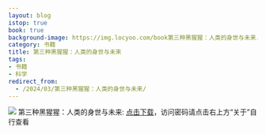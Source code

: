 ```yaml
---
layout: blog
istop: true
book: true
background-image: https://img.locyoo.com/book第三种黑猩猩：人类的身世与未来.jpg
category: 书籍
title: 第三种黑猩猩：人类的身世与未来
tags:
- 书籍
- 科学
redirect_from:
  - /2024/03/第三种黑猩猩：人类的身世与未来/
---
```

![](https://img.locyoo.com/book第三种黑猩猩：人类的身世与未来.jpg)
第三种黑猩猩：人类的身世与未来: <a name = "ref1" href="https://url18.ctfile.com/f/50983618-1041255094-3cbcd4?p=3619">点击下载</a>，访问密码请点击右上方“关于”自行查看